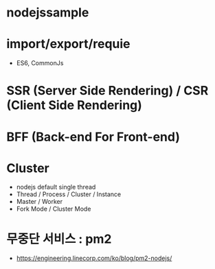 # nodejssample

# import/export/requie
- ES6, CommonJs

# SSR (Server Side Rendering) / CSR (Client Side Rendering)

# BFF (Back-end For Front-end)

# Cluster
  - nodejs default single thread
  - Thread / Process / Cluster / Instance 
  - Master / Worker 
  - Fork Mode / Cluster Mode 
  
# 무중단 서비스 : pm2
  - https://engineering.linecorp.com/ko/blog/pm2-nodejs/

